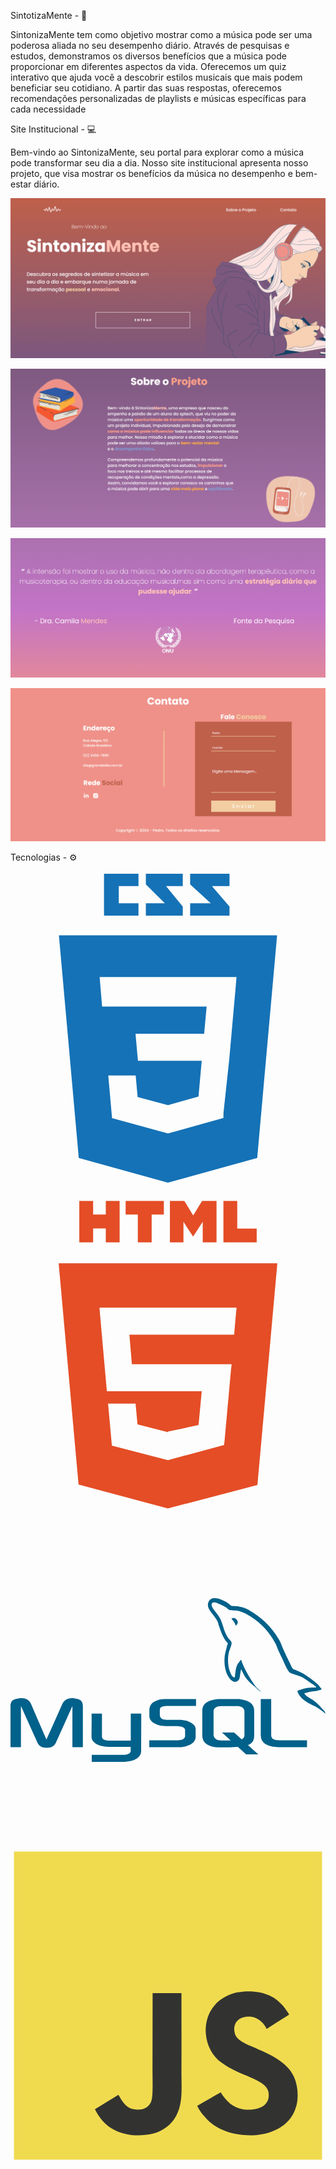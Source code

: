 

SintotizaMente - 🎻

 SintonizaMente tem como objetivo mostrar como a música pode ser uma poderosa aliada no seu desempenho diário. Através de pesquisas e estudos, demonstramos os diversos benefícios que a música pode proporcionar em diferentes aspectos da vida. Oferecemos um quiz interativo que ajuda você a descobrir estilos musicais que mais podem beneficiar seu cotidiano. A partir das suas respostas, oferecemos recomendações personalizadas de playlists e músicas específicas para cada necessidade

Site Institucional - 💻

Bem-vindo ao SintonizaMente, seu portal para explorar como a música pode transformar seu dia a dia. Nosso site institucional apresenta nosso projeto, que visa mostrar os benefícios da música no desempenho e bem-estar diário.

![alt text](image.png)

![alt text](image-1.png)

![alt text](image-2.png)

![alt text](image-3.png)



   Tecnologias - ⚙ 

<svg xmlns="http://www.w3.org/2000/svg" viewBox="0 0 128 128"><path fill="#1572B6" d="M19.67 26l8.069 90.493 36.206 10.05 36.307-10.063L108.33 26H19.67zm69.21 50.488L86.53 98.38l.009 1.875L64 106.55v.001l-.018.015-22.719-6.225L39.726 83h11.141l.79 8.766 12.347 3.295-.004.015v-.032l12.394-3.495L77.702 77H51.795l-.222-2.355-.506-5.647L50.802 66h27.886l1.014-11H37.229l-.223-2.589-.506-6.03L36.235 43h55.597l-.267 3.334-2.685 30.154M89 14.374L81.851 6H89V1H73v4.363L81.39 13H73v5h16zm-19 0L63.193 6H70V1H55v4.363L62.733 13H55v5h15zM52 13h-8V6h8V1H38v17h14z"/></svg>

<svg xmlns="http://www.w3.org/2000/svg" viewBox="0 0 128 128"><path fill="#E44D26" d="M19.569 27l8.087 89.919 36.289 9.682 36.39-9.499L108.431 27H19.569zM91.61 47.471l-.507 5.834L90.88 56H48.311l1.017 12h40.54l-.271 2.231-2.615 28.909-.192 1.69L64 106.964v-.005l-.027.012-22.777-5.916L39.65 84h11.168l.791 8.46 12.385 3.139.006-.234v.012l12.412-2.649L77.708 79H39.153l-2.734-30.836L36.152 45h55.724l-.266 2.471zM27.956 1.627h5.622v5.556h5.144V1.627h5.623v16.822h-5.623v-5.633h-5.143v5.633h-5.623V1.627zm23.782 5.579h-4.95V1.627h15.525v5.579h-4.952v11.243h-5.623V7.206zm13.039-5.579h5.862l3.607 5.911 3.603-5.911h5.865v16.822h-5.601v-8.338l-3.867 5.981h-.098l-3.87-5.981v8.338h-5.502V1.627zm21.736 0h5.624v11.262h7.907v5.561H86.513V1.627z"/></svg>

<svg xmlns="http://www.w3.org/2000/svg" viewBox="0 0 128 128"><path fill="#00618A" d="M0 91.313h4.242V74.566l6.566 14.598c.773 1.77 1.832 2.391 3.914 2.391s3.098-.621 3.871-2.391l6.566-14.598v16.746h4.242V74.594c0-1.633-.652-2.422-2-2.828-3.223-1.004-5.383-.137-6.363 2.039l-6.441 14.41-6.238-14.41c-.937-2.176-3.14-3.043-6.359-2.039-1.348.406-2 1.195-2 2.828zM32.93 77.68h4.238v9.227c-.039.5.16 1.676 2.484 1.715h9.223V77.633h4.25c.02 0-.008 14.984-.008 15.047.023 3.695-4.582 4.496-6.707 4.559H33.02v-2.852l13.414-.004c2.73-.285 2.406-1.645 2.406-2.098v-1.113h-9.012c-4.195-.039-6.863-1.871-6.898-3.977-.004-.191.09-9.422 0-9.516zm23.461 13.633h12.195c1.426 0 2.813-.301 3.914-.816 1.836-.84 2.73-1.984 2.73-3.48v-3.098c0-1.223-1.016-2.367-3.016-3.125-1.059-.41-2.367-.625-3.629-.625h-5.141c-1.711 0-2.527-.516-2.73-1.656-.039-.137-.039-.246-.039-.383V76.2c0-.109 0-.219.039-.355.203-.867.652-1.113 2.16-1.25l.41-.027h12.109v-2.824H63.488c-1.711 0-2.609.109-3.426.352-2.527.789-3.629 2.039-3.629 4.215v2.473c0 1.902 2.16 3.535 5.789 3.914.41.027.816.055 1.223.055h4.406c.164 0 .324 0 .449.027 1.344.109 1.914.355 2.324.844.211.195.332.473.324.758v2.477c0 .297-.203.68-.609 1.004-.367.328-.98.543-1.793.598l-.449.027H56.391zm45.297-4.922c0 2.91 2.164 4.539 6.523 4.867.41.027.816.055 1.227.055h11.051v-2.828h-11.133c-2.488 0-3.426-.625-3.426-2.121V71.738h-4.238V86.39zm-23.75.148V76.457c0-2.559 1.801-4.113 5.355-4.602a7.976 7.976 0 0 1 1.145-.082h8.047c.41 0 .777.027 1.188.082 3.555.488 5.352 2.043 5.352 4.602v10.082c0 2.078-.762 3.188-2.523 3.914l4.18 3.77h-4.926l-3.379-3.051-3.402.215H84.44a9.23 9.23 0 0 1-2.492-.352c-2.699-.734-4.008-2.152-4.008-4.496zm4.578-.246c0 .137.043.273.082.438.246 1.172 1.352 1.824 3.023 1.824h3.852l-3.539-3.195h4.926l3.086 2.789c.57-.305.945-.766 1.074-1.363.043-.137.043-.273.043-.41v-9.668c0-.109 0-.246-.043-.383-.246-1.09-1.348-1.715-2.98-1.715h-6.418c-1.879 0-3.105.816-3.105 2.098zm41.703-19.246c-2.605-.07-4.598.172-6.301.891-.484.203-1.258.207-1.336.813.266.281.309.699.52 1.039.406.66 1.094 1.539 1.707 2 .664.508 1.355 1.047 2.074 1.484 1.273.777 2.699 1.223 3.93 2 .723.461 1.441 1.039 2.148 1.559.348.254.582.656 1.039.816v-.074c-.238-.305-.301-.723-.52-1.039l-.965-.965c-.941-1.25-2.137-2.348-3.41-3.262-1.016-.727-3.281-1.711-3.707-2.891l-.074-.074c.719-.078 1.563-.34 2.223-.516 1.117-.301 2.113-.223 3.262-.52l1.559-.449v-.293c-.582-.598-.996-1.387-1.633-1.93-1.656-1.41-3.469-2.824-5.336-4.004-1.035-.652-2.312-1.074-3.41-1.629-.367-.187-1.016-.281-1.262-.594-.574-.734-.887-1.664-1.332-2.52a96.534 96.534 0 0 1-2.668-5.633c-.562-1.285-.93-2.555-1.633-3.707-3.363-5.535-6.988-8.875-12.602-12.156-1.191-.699-2.633-.973-4.148-1.332l-2.449-.148c-.496-.211-1.012-.82-1.48-1.113-1.859-1.176-6.629-3.73-8.008-.371-.867 2.121 1.301 4.191 2.078 5.266.543.754 1.242 1.598 1.629 2.445.258.555.301 1.113.52 1.703.539 1.453 1.008 3.031 1.707 4.375.352.68.738 1.395 1.184 2 .273.371.742.539.816 1.113-.457.641-.484 1.633-.742 2.445-1.16 3.652-.723 8.191.965 10.898.516.828 1.734 2.609 3.41 1.926 1.465-.598 1.137-2.445 1.555-4.078.098-.367.039-.641.223-.887v.074l1.336 2.668c.988 1.59 2.738 3.25 4.223 4.371.773.582 1.379 1.59 2.375 1.93V68.6h-.074c-.195-.297-.496-.422-.742-.664-.582-.57-1.227-1.277-1.703-1.93-1.352-1.832-2.547-3.84-3.633-5.93-.52-.996-.973-2.098-1.41-3.113-.168-.391-.164-.984-.516-1.184-.48.742-1.187 1.344-1.559 2.223-.594 1.402-.668 3.117-.891 4.891l-.148.074c-1.031-.25-1.395-1.312-1.777-2.223-.973-2.305-1.152-6.02-.297-8.672.219-.687 1.219-2.852.813-3.484-.191-.633-.828-1-1.184-1.484a11.7 11.7 0 0 1-1.187-2.074c-.793-1.801-1.164-3.816-2-5.633-.398-.871-1.074-1.75-1.629-2.523-.617-.855-1.305-1.484-1.781-2.52-.168-.367-.398-.957-.148-1.336.078-.254.195-.359.445-.441.43-.332 1.629.109 2.074.293 1.191.496 2.184.965 3.191 1.633.48.32.969.941 1.555 1.113h.668c1.043.238 2.211.07 3.188.367 1.723.523 3.27 1.34 4.668 2.227 4.273 2.695 7.766 6.535 10.156 11.117.387.738.551 1.441.891 2.223.684 1.578 1.543 3.203 2.223 4.746s1.34 3.094 2.297 4.375c.504.672 2.453 1.031 3.336 1.406.621.262 1.637.535 2.223.891 1.125.676 2.211 1.48 3.266 2.223.523.375 2.141 1.188 2.223 1.855zM91.082 38.805a5.26 5.26 0 0 0-1.332.148v.074h.074c.258.535.715.879 1.035 1.336l.742 1.555.074-.07c.461-.324.668-.844.668-1.633-.187-.195-.211-.437-.371-.668-.211-.309-.621-.48-.891-.742zm0 0"/></svg>

<svg xmlns="http://www.w3.org/2000/svg" viewBox="0 0 128 128"><path fill="#F0DB4F" d="M1.408 1.408h125.184v125.185H1.408z"/><path fill="#323330" d="M116.347 96.736c-.917-5.711-4.641-10.508-15.672-14.981-3.832-1.761-8.104-3.022-9.377-5.926-.452-1.69-.512-2.642-.226-3.665.821-3.32 4.784-4.355 7.925-3.403 2.023.678 3.938 2.237 5.093 4.724 5.402-3.498 5.391-3.475 9.163-5.879-1.381-2.141-2.118-3.129-3.022-4.045-3.249-3.629-7.676-5.498-14.756-5.355l-3.688.477c-3.534.893-6.902 2.748-8.877 5.235-5.926 6.724-4.236 18.492 2.975 23.335 7.104 5.332 17.54 6.545 18.873 11.531 1.297 6.104-4.486 8.08-10.234 7.378-4.236-.881-6.592-3.034-9.139-6.949-4.688 2.713-4.688 2.713-9.508 5.485 1.143 2.499 2.344 3.63 4.26 5.795 9.068 9.198 31.76 8.746 35.83-5.176.165-.478 1.261-3.666.38-8.581zM69.462 58.943H57.753l-.048 30.272c0 6.438.333 12.34-.714 14.149-1.713 3.558-6.152 3.117-8.175 2.427-2.059-1.012-3.106-2.451-4.319-4.485-.333-.584-.583-1.036-.667-1.071l-9.52 5.83c1.583 3.249 3.915 6.069 6.902 7.901 4.462 2.678 10.459 3.499 16.731 2.059 4.082-1.189 7.604-3.652 9.448-7.401 2.666-4.915 2.094-10.864 2.07-17.444.06-10.735.001-21.468.001-32.237z"/></svg>


